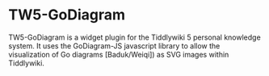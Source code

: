 # TW5-GoDiagram

TW5-GoDiagram is a widget plugin for the Tiddlywiki 5 personal knowledge system. It uses the GoDiagram-JS javascript library to allow the visualization of Go diagrams [Baduk/Weiqi]) as SVG images within Tiddlywiki. 
